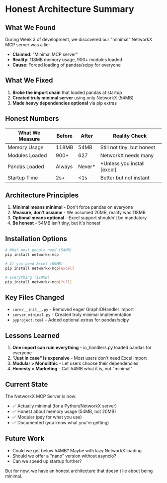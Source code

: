 # Honest Architecture Summary

## What We Found

During Week 3 of development, we discovered our "minimal" NetworkX MCP server was a lie:

- **Claimed**: "Minimal MCP server"  
- **Reality**: 118MB memory usage, 900+ modules loaded
- **Cause**: Forced loading of pandas/scipy for everyone

## What We Fixed

1. **Broke the import chain** that loaded pandas at startup
2. **Created truly minimal server** using only NetworkX (54MB)
3. **Made heavy dependencies optional** via pip extras

## Honest Numbers

| What We Measure | Before | After | Reality Check |
|----------------|--------|-------|---------------|
| Memory Usage | 118MB | 54MB | Still not tiny, but honest |
| Modules Loaded | 900+ | 627 | NetworkX needs many |
| Pandas Loaded | Always | Never* | *Unless you install [excel] |
| Startup Time | 2s+ | <1s | Better but not instant |

## Architecture Principles

1. **Minimal means minimal** - Don't force pandas on everyone
2. **Measure, don't assume** - We assumed 20MB, reality was 118MB
3. **Optional means optional** - Excel support shouldn't be mandatory
4. **Be honest** - 54MB isn't tiny, but it's honest

## Installation Options

```bash
# What most people need (54MB)
pip install networkx-mcp

# If you need Excel (89MB)  
pip install networkx-mcp[excel]

# Everything (118MB)
pip install networkx-mcp[full]
```

## Key Files Changed

- `core/__init__.py` - Removed eager GraphIOHandler import
- `server_minimal.py` - Created truly minimal implementation
- `pyproject.toml` - Added optional extras for pandas/scipy

## Lessons Learned

1. **One import can ruin everything** - io_handlers.py loaded pandas for everyone
2. **"Just in case" is expensive** - Most users don't need Excel import
3. **Modular > Monolithic** - Let users choose their dependencies
4. **Honesty > Marketing** - Call 54MB what it is, not "minimal"

## Current State

The NetworkX MCP Server is now:
- ✅ Actually minimal (for a Python/NetworkX server)
- ✅ Honest about memory usage (54MB, not 20MB)
- ✅ Modular (pay for what you use)
- ✅ Documented (you know what you're getting)

## Future Work

- Could we get below 54MB? Maybe with lazy NetworkX loading
- Should we offer a "nano" version without asyncio?
- Can we speed up startup further?

But for now, we have an honest architecture that doesn't lie about being minimal.